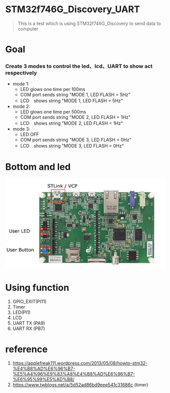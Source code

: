 # STM32f746G_Discovery_UART
>This is a test which is using STM32f746G_Discovery  to send data to computer

# Goal
### Create 3 modes to control the led、lcd、UART to show act respectively
- mode 1:
  - LED glows one time per 100ms
  - COM port sends string "MODE 1, LED FLASH = 5Hz"
  - LCD　shows string "MODE 1, LED FLASH = 5Hz" 
- mode 2:
  - LED glows one time per 500ms
  - COM port sends string "MODE 2, LED FLASH = 1Hz"
  - LCD　shows string "MODE 2, LED FLASH = 1Hz" 
- mode 3:
  - LED OFF
  - COM port sends string "MODE 3, LED FLASH = 0Hz"
  - LCD　shows string "MODE 3, LED FLASH = 0Hz" 
# Bottom and led
![](user%20bottom%20led.jpg)

# Using function
1. GPIO_EXIT(PI11)
2. Timer
3. LED(PI1)
4. LCD
5. UART TX (PA9)
6. UART RX (PB7)

# reference
1. https://applefreak111.wordpress.com/2013/05/08/howto-stm32-%E4%B8%AD%E6%96%B7-%E5%A4%96%E9%83%A8%E4%B8%AD%E6%96%B7-%E6%95%99%E5%AD%B8/
2. https://www.twblogs.net/a/5d52ad86bd9eee541c31686c (timer)